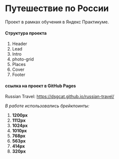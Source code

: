 # Путешествие по России
Проект в рамках обучения в Яндекс Практикуме.
#### Структура проекта
1. Header
2. Lead
3. Intro
4. photo-grid
5. Places
6. Cover
7. Footer

#### ссылка на проект в GitHub Pages

Russian Travel: https://dsgcat.github.io/russian-travel/

*В работе использовались брейкпоинты:*
1. **1200px**
2. **1112px**
3. **1024px**
4. **1010px**
5. **768px**
6. **563px**
7. **414px**
8. **320px**

